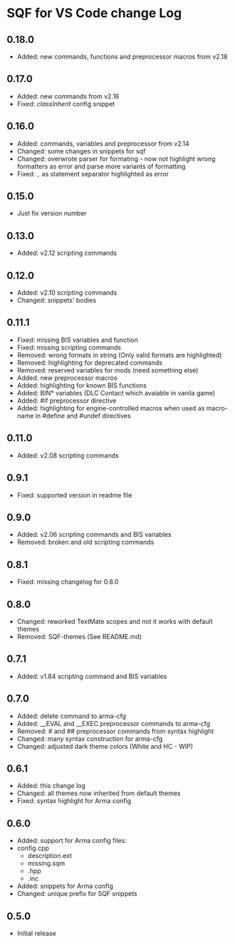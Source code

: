 # SQF for VS Code change Log

## 0.18.0

- Added: new commands, functions and preprocessor macros from v2.18

## 0.17.0

- Added: new commands from v2.16
- Fixed: _classInherit_ config snippet

## 0.16.0

- Added: commands, variables and preprocessor from v2.14
- Changed: some changes in snippets for sqf
- Changed: overwrote parser for formating - now not highlight wrong formatters as error and parse more variants of formatting
- Fixed: `,` as statement separator highlighted as error

## 0.15.0

- Just fix version number

## 0.13.0

- Added: v2.12 scripting commands

## 0.12.0

- Added: v2.10 scripting commands
- Changed: snippets' bodies

## 0.11.1

- Fixed: missing BIS variables and function
- Fixed: missing scripting commands
- Removed: wrong formats in string (Only valid formats are highlighted)
- Removed: highlighting for deprecated commands
- Removed: reserved variables for mods (need something else)
- Added: new preprocessor macros
- Added: highlighting for known BIS functions
- Added: BIN\* variables (DLC Contact which avaiable in vanila game)
- Added: #if preprocessor directive
- Added: highlighting for engine-controlled macros when used as macro-name in #define and #undef directives

## 0.11.0

- Added: v2.08 scripting commands

## 0.9.1

- Fixed: supported version in readme file

## 0.9.0

- Added: v2.06 scripting commands and BIS variables
- Removed: broken and old scripting commands

## 0.8.1

- Fixed: missing changelog for 0.8.0

## 0.8.0

- Changed: reworked TextMate scopes and not it works with default themes
- Removed: SQF-themes (See README.md)

## 0.7.1

- Added: v1.84 scripting command and BIS variables

## 0.7.0

- Added: delete command to arma-cfg
- Added: \_\_EVAL and \_\_EXEC preprocessor commands to arma-cfg
- Removed: # and ## preprocessor commands from syntax highlight
- Changed: many syntax construction for arma-cfg
- Changed: adjusted dark theme colors (White and HC - WIP)

## 0.6.1

- Added: this change log
- Changed: all themes now inherited from default themes
- Fixed: syntax highlight for Arma config

## 0.6.0

- Added: support for Arma config files:
- config.cpp
  - description.ext
  - missing.sqm
  - .hpp
  - .inc
- Added: snippets for Arma config
- Changed: unique prefix for SQF snippets

## 0.5.0

- Initial release
